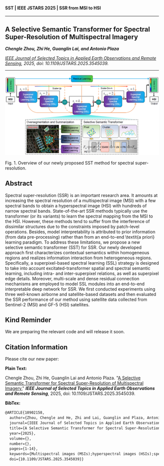 #### SST | IEEE JSTARS 2025 | SSR from MSI to HSI
---
## A Selective Semantic Transformer for Spectral Super-Resolution of Multispectral Imagery

***Chengle Zhou, Zhi He, Guanglin Lai, and Antonio Plaza***

*[IEEE Journal of Selected Topics in Applied Earth Observations and Remote Sensing](https://ieeexplore.ieee.org/document/10902158), 2025, doi: 10.1109/JSTARS.2025.3545039.*

---

![framework](https://github.com/chengle-zhou/MY-IMAGE/blob/2decde97242d9c80ae56aff79f60b835866ce33f/SST/framwork.png)

Fig. 1. Overview of our newly proposed SST method for spectral super-resolution.


## Abstract

Spectral super-resolution (SSR) is an important research area. It amounts at increasing the spectral resolution of a multispectral image (MSI) with a few spectral bands to obtain a hyperspectral image (HSI) with hundreds of narrow spectral bands. State-of-the-art SSR methods typically use the transformer (or its variants) to learn the spectral mapping from the MSI to the HSI. However, these methods tend to suffer from the interference of dissimilar structures due to the constraints imposed by patch-level operations. Besides, model interpretability is attributed to prior information (from data pre-processing) rather than from an end-to-end \textit{a priori} learning paradigm. To address these limitations, we propose a new selective semantic transformer (SST) for SSR. Our newly developed approach first characterizes contextual semantics within homogeneous regions and realizes information interaction from heterogeneous regions. Specifically, a superpixel-based spectral learning (SSL) strategy is designed to take into account excitated-transformer spatial and spectral semantic learning, including intra- and inter-superpixel relations, as well as superpixel edge details. Moreover, multi-scale and dense residual connection mechanisms are employed to model SSL modules into an end-to-end interpretable deep network for SSR. We first conducted experiments using three well-known airborne and satellite-based datasets and then evaluated the SSR performance of our method using satellite data collected from Sentinel-2 (MSI) and GF-5 (HSI) satellites.


## Kind Reminder

We are preparing the relevant code and will release it soon.


## Citation Information
Please cite our new paper:

**Plain Text:**

Chengle Zhou, Zhi He, Guanglin Lai and Antonio Plaza. "[A Selective Semantic Transformer for Spectral Super-Resolution of Multispectral Imagery](https://ieeexplore.ieee.org/document/10902158)," ***IEEE Journal of Selected Topics in Applied Earth Observations and Remote Sensing***, 2025, doi: 10.1109/JSTARS.2025.3545039.

**BibTex:**

```latex
@ARTICLE{10902158,
  author={Zhou, Chengle and He, Zhi and Lai, Guanglin and Plaza, Antonio},
  journal={IEEE Journal of Selected Topics in Applied Earth Observations and Remote Sensing}, 
  title={A Selective Semantic Transformer for Spectral Super-Resolution of Multispectral Imagery}, 
  year={2025},
  volume={},
  number={},
  pages={1-14},
  keywords={Multispectral images (MSIs);hyperspectral images (HSIs);spectral semantics;spectral super-resolution (SSR);transformer},
  doi={10.1109/JSTARS.2025.3545039}}
```
